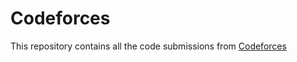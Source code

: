 # Codeforces
This repository contains all the code submissions from [Codeforces](https://codeforces.com/profile/ayushi7rawat)
